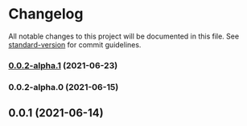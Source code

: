 # Changelog

All notable changes to this project will be documented in this file. See [standard-version](https://github.com/conventional-changelog/standard-version) for commit guidelines.

### [0.0.2-alpha.1](https://github.com/Ronb/node-red-contrib-hydrawise/compare/v0.0.2-alpha.0...v0.0.2-alpha.1) (2021-06-23)

### 0.0.2-alpha.0 (2021-06-15)

## 0.0.1 (2021-06-14)